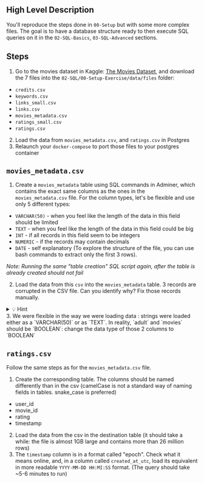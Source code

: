 ## High Level Description 

You'll reproduce the steps done in `00-Setup` but with some more complex files. The goal is to have a database structure ready to then execute SQL queries on it in the `02-SQL-Basics`, `03-SQL-Advanced` sections.

## Steps

1. Go to the movies dataset in Kaggle: [The Movies Dataset](https://www.kaggle.com/datasets/rounakbanik/the-movies-dataset?resource=download), and download the 7 files into the `02-SQL/00-Setup-Exercise/data/files` folder: 
  - `credits.csv`
  - `keywords.csv`
  - `links_small.csv`
  - `links.csv`
  - `movies_metadata.csv`
  - `ratings_small.csv`
  - `ratings.csv`
2. Load the data from `movies_metadata.csv`, and `ratings.csv` in Postgres
3. Relaunch your `docker-compose` to port those files to your postgres container

## `movies_metadata.csv`

1. Create a `movies_metadata` table using SQL commands in Adminer, which contains the exact same columns as the ones in the `movies_metadata.csv` file. For the column types, let's be flexible and use only 5 different types: 
  - `VARCHAR(50)` - when you feel like the length of the data in this field should be limited
  - `TEXT` - when you feel like the length of the data in this field could be big
  - `INT` - if all records in this field seem to be integers
  - `NUMERIC` - if the records may contain decimals
  - `DATE` - self explanatory
(To explore the structure of the file, you can use bash commands to extract only the first 3 rows).

_Note: Running the same "table creation" SQL script again, after the table is already created should not fail_

2. Load the data from this `csv` into the `movies_metadata` table. 3 records are corrupted in the CSV file. Can you identify why? Fix those records manually. 

<details>
<summary markdown='span'>💡 Hint</summary>
Those are the breaking rows:
  
- Line 19763 (ID = 82663)
- Line 29571 (ID = 122662)
- Line 35669 (ID = 249260)
  
</details>
3. We were flexible in the way we were loading data : strings were loaded either as a `VARCHAR(50)` or as `TEXT`. In reality, `adult` and `movies` should be `BOOLEAN`: change the data type of those 2 columns to `BOOLEAN`

## `ratings.csv`
Follow the same steps as for the `movies_metadata.csv` file.
1. Create the corresponding table. The columns should be named differently than in the csv (camelCase is not a standard way of naming fields in tables. snake_case is preferred)
  - user_id
  - movie_id
  - rating
  - timestamp
2. Load the data from the csv in the destination table (it should take a while: the file is almost 1GB large and contains more than 26 million rows)
3. The `timestamp` column is in a format called "epoch". Check what it means online, and, in a column called `created_at_utc`, load its equivalent in more readable `YYYY-MM-DD HH:MI:SS` format. (The query should take ~5-6 minutes to run)
